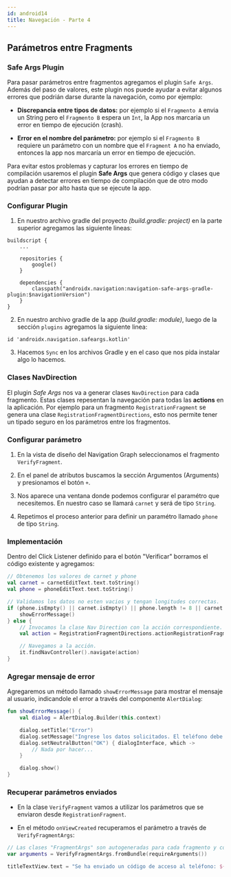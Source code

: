 ```yaml
---
id: android14
title: Navegación - Parte 4
---
```


## Parámetros entre Fragments

### Safe Args Plugin

Para pasar parámetros entre fragmentos agregamos el plugin `Safe Args`. Además del paso de valores, este plugin nos puede ayudar a evitar algunos errores que podrián darse durante la navegación, como por ejemplo:

* **Discrepancia entre tipos de datos:** por ejemplo si el `Fragmento A` envia un String pero el `Fragmento B` espera un `Int`, la App nos marcaria un error en tiempo de ejecución (crash).

* **Error en el nombre del parámetro:** por ejemplo si el `Fragmento B` requiere un parámetro con un nombre que el `Fragment A` no ha enviado, entonces la app nos marcaría un error en tiempo de ejecución.

Para evitar estos problemas y capturar los errores en tiempo de compilación usaremos el plugin **Safe Args** que genera código y clases que ayudan a detectar errores en tiempo de compilación que de otro modo podrían pasar por alto hasta que se ejecute la app.

### Configurar Plugin

1. En nuestro archivo gradle del proyecto *(build.gradle: project)* en la parte superior agregamos las siguiente lineas:

```
buildscript {
    ...

    repositories {
        google()
    }

    dependencies {
        classpath("androidx.navigation:navigation-safe-args-gradle-plugin:$navigationVersion")
    }
}
```

2. En nuestro archivo gradle de la app *(build.gradle: module)*, luego de la sección `plugins` agregamos la siguiente linea:

```
id 'androidx.navigation.safeargs.kotlin'
```

3. Hacemos `Sync` en los archivos Gradle y en el caso que nos pida instalar algo lo hacemos.

### Clases NavDirection

El plugin *Safe Args* nos va a generar clases `NavDirection` para cada fragmento. Estas clases repesentan la navegación para todas las **actions** en la aplicación. Por ejemplo para un fragmento `RegistrationFragment` se genera una clase `RegistrationFragmentDirections`, esto nos permite tener un tipado seguro en los parámetros entre los fragmentos.

### Configurar parámetro

1. En la vista de diseño del Navigation Graph seleccionamos el fragmento `VerifyFragment`.

2. En el panel de atributos buscamos la sección Argumentos (Arguments) y presionamos el botón `+`.

3. Nos aparece una ventana donde podemos configurar el paramétro que necesitemos. En nuestro caso se llamará `carnet` y será de tipo `String`.

4. Repetimos el proceso anterior para definir un paramétro llamado `phone` de tipo `String`.

### Implementación

Dentro del Click Listener definido para el botón "Verificar" borramos el código existente y agregamos:

```kotlin
// Obtenemos los valores de carnet y phone
val carnet = carnetEditText.text.toString()
val phone = phoneEditText.text.toString()

// Validamos los datos no esten vacios y tengan longitudes correctas.
if (phone.isEmpty() || carnet.isEmpty() || phone.length != 8 || carnet.length != 6) {
    showErrorMessage()
} else {
    // Invocamos la clase Nav Direction con la acción correspondiente.
    val action = RegistrationFragmentDirections.actionRegistrationFragmentToVerifyFragment(carnet = carnet, phone = phone);

    // Navegamos a la acción.
    it.findNavController().navigate(action)
}
```

### Agregar mensaje de error

Agregaremos un método llamado `showErrorMessage` para mostrar el mensaje al usuario, indicandole el error a través del componente `AlertDialog`:

```kotlin
fun showErrorMessage() {
    val dialog = AlertDialog.Builder(this.context)

    dialog.setTitle("Error")
    dialog.setMessage("Ingrese los datos solicitados. El teléfono debe contener 8 caracteres y el carné 6 caracteres.")
    dialog.setNeutralButton("OK") { dialogInterface, which ->
        // Nada por hacer...
    }

    dialog.show()
}
```

### Recuperar parámetros enviados

* En la clase `VerifyFragment` vamos a utilizar los parámetros que se enviaron desde `RegistrationFragment`.

* En el método `onViewCreated` recuperamos el parámetro a través de `VerifyFragmentArgs`:

```kotlin
// Las clases "FragmentArgs" son autogeneradas para cada fragmento y contienen los parámetros enviados
var arguments = VerifyFragmentArgs.fromBundle(requireArguments())

titleTextView.text = "Se ha enviado un código de acceso al teléfono: ${arguments.phone}"
```
